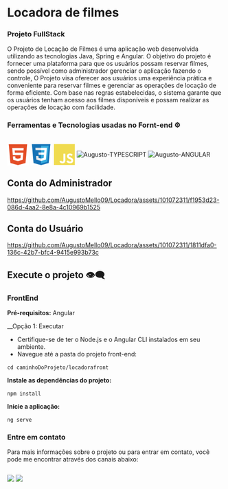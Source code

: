 # Locadora de filmes

### Projeto FullStack

 O Projeto de Locação de Filmes é uma aplicação web desenvolvida utilizando as tecnologias Java, Spring e Angular. O objetivo do projeto é fornecer uma plataforma para que os usuários possam reservar filmes, sendo possível como administrador gerenciar o
 aplicação fazendo o controle, O Projeto visa oferecer aos usuários uma experiência prática e conveniente para reservar filmes e gerenciar as operações de locação de forma eficiente. Com base nas regras estabelecidas, o sistema garante que os usuários tenham acesso aos filmes disponíveis e possam realizar as operações de locação com facilidade.

### Ferramentas e Tecnologias usadas no Fornt-end ⚙️
<div style="display: inline_block"><br>

<img align="center" alt="Augusto-HTML" height="50" width="50" src="https://raw.githubusercontent.com/devicons/devicon/1119b9f84c0290e0f0b38982099a2bd027a48bf1/icons/html5/html5-plain.svg">
<img align="center" alt="Augusto-CSS" height="50" width="50" src="https://raw.githubusercontent.com/devicons/devicon/1119b9f84c0290e0f0b38982099a2bd027a48bf1/icons/css3/css3-original.svg">
<img align="center" alt="Augusto-JAVASCRIP" height="50" width="50" src="https://raw.githubusercontent.com/devicons/devicon/1119b9f84c0290e0f0b38982099a2bd027a48bf1/icons/javascript/javascript-plain.svg">
<img align="center" alt="Augusto-TYPESCRIPT" height="60" width="60" src="https://img.icons8.com/?size=512&id=nCj4PvnCO0tZ&format=png">
<img align="center" alt="Augusto-ANGULAR" height="50" width="50" src="https://raw.githubusercontent.com/get-icon/geticon/fc0f660daee147afb4a56c64e12bde6486b73e39/icons/angular-icon.svg">

</div> 

## Conta do Administrador 

https://github.com/AugustoMello09/Locadora/assets/101072311/f1953d23-086d-4aa2-8e8a-4c10969b1525

## Conta do Usuário

https://github.com/AugustoMello09/Locadora/assets/101072311/1811dfa0-136c-42b7-bfc4-9415e993b73c

## Execute o projeto 👁‍🗨

### FrontEnd

__Pré-requisitos:__ Angular 

__Opção 1: Executar 

- Certifique-se de ter o Node.js e o Angular CLI instalados em seu ambiente.
- Navegue até a pasta do projeto front-end:

~~~~~~
cd caminhoDoProjeto/locadorafront
~~~~~~

__Instale as dependências do projeto:__

~~~~~~
npm install
~~~~~~

__Inicie a aplicação:__

~~~~~~
ng serve
~~~~~~

### Entre em contato  

Para mais informações sobre o projeto ou para entrar em contato, você pode me encontrar através dos canais abaixo:

<div style="display: flex">

  <a href="https://www.linkedin.com/in/jos%C3%A9-augusto-mello-794a94234" target="_blank"><img src="https://img.shields.io/badge/-LinkedIn-%230077B5?style=for-the-badge&logo=linkedin&logoColor=white" target="_blank"></a>
 <a href="mailto:joseaugusto.Mello01@gmail.com" target="_blank"><img src="https://img.shields.io/badge/Gmail-D14836?style=for-the-badge&logo=gmail&logoColor=white" target="_blank"></a>   

</div>

